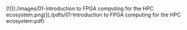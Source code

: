 [![](./images/01-Introduction to FPGA computing for the HPC ecosystem.png)](./pdfs/01-Introduction to FPGA computing for the HPC ecosystem.pdf)
